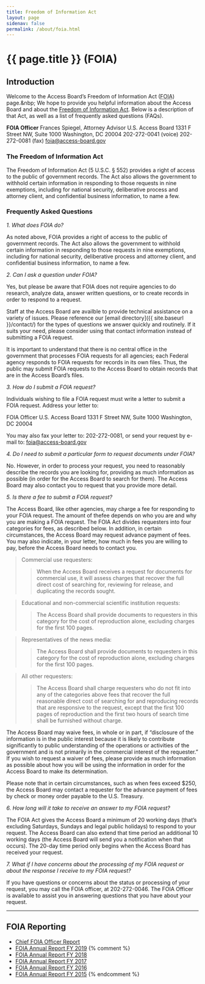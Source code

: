 ```yaml
---
title: Freedom of Information Act
layout: page
sidenav: false
permalink: /about/foia.html
---
```


# {{ page.title }} (FOIA)

## Introduction

Welcome to the Access Board’s Freedom of Information Act (<acronym title="Freedom of Information Act">FOIA</acronym>) page.&nbp; We hope to provide you helpful information about the Access Board and about the [Freedom of Information Act](http://www.justice.gov/oip/foia_updates/Vol_XVII_4/page2.htm). Below is a description of that Act, as well as a list of frequently asked questions (FAQs).

**FOIA Officer**
Frances Spiegel, Attorney Advisor
U.S. Access Board
1331 F Street NW, Suite 1000
Washington, DC 20004
202-272-0041 (voice)
202-272-0081 (fax)
<foia@access-board.gov>

### The Freedom of Information Act

The Freedom of Information Act (5 U.S.C. § 552) provides a right of access to the public of government records. The Act also allows the government to withhold certain information in responding to those requests in nine exemptions, including for national security, deliberative process and attorney client, and confidential business information, to name a few.

### Frequently Asked Questions

_1. What does FOIA do?_

As noted above, FOIA provides a right of access to the public of government records. The Act also allows the government to withhold certain information in responding to those requests in nine exemptions, including for national security, deliberative process and attorney client, and confidential business information, to name a few.

_2. Can I ask a question under FOIA?_

Yes, but please be aware that FOIA does not require agencies to do research, analyze data, answer written questions, or to create records in order to respond to a request.

Staff at the Access Board are availble to provide technical assistance on a variety of issues. Please reference our [email directory]({{ site.baseurl }}/contact/) for the types of questions we answer quickly and routinely. If it suits your need, please consider using that contact information instead of submitting a FOIA request.

It is important to understand that there is no central office in the government that processes FOIA requests for all agencies; each Federal agency responds to FOIA requests for records in its own files. Thus, the public may submit FOIA requests to the Access Board to obtain records that are in the Access Board’s files.

_3. How do I submit a FOIA request?_

Individuals wishing to file a FOIA request must write a letter to submit a FOIA request. Address your letter to:

FOIA Officer
U.S. Access Board
1331 F Street NW, Suite 1000
Washington, DC 20004

You may also fax your letter to: 202-272-0081, or send your request by e-mail to: <foia@access-board.gov>

_4. Do I need to submit a particular form to request documents under FOIA?_

No. However, in order to process your request, you need to reasonably describe the records you are looking for, providing as much information as possible (in order for the Access Board to search for them). The Access Board may also contact you to request that you provide more detail.

_5. Is there a fee to submit a FOIA request?_

The Access Board, like other agencies, may charge a fee for responding to your FOIA request. The amount of thefee depends on who you are and why you are making a FOIA request. The FOIA Act divides requesters into four categories for fees, as described below. In addition, in certain circumstances, the Access Board may request advance payment of fees. You may also indicate, in your letter, how much in fees you are willing to pay, before the Access Board needs to contact you.

> Commercial use requesters:
>> When the Access Board receives a request for documents for commercial use, it will assess charges that recover the full direct cost of searching for, reviewing for release, and duplicating the records sought.

> Educational and non-commercial scientific institution requests:
>> The Access Board shall provide documents to requesters in this category for the cost of reproduction alone, excluding charges for the first 100 pages.

> Representatives of the news media:
>> The Access Board shall provide documents to requesters in this category for the cost of reproduction alone, excluding charges for the first 100 pages.

> All other requesters:
>> The Access Board shall charge requesters who do not fit into any of the categories above fees that recover the full reasonable direct cost of searching for and reproducing records that are responsive to the request, except that the first 100 pages of reproduction and the first two hours of search time shall be furnished without charge.

The Access Board may waive fees, in whole or in part, if “disclosure of the information is in the public interest because it is likely to contribute significantly to public understanding of the operations or activities of the government and is not primarily in the commercial interest of the requester.” If you wish to request a waiver of fees, please provide as much information as possible about how you will be using the information in order for the Access Board to make its determination.

Please note that in certain circumstances, such as when fees exceed $250, the Access Board may contact a requester for the advance payment of fees by check or money order payable to the U.S. Treasury.

_6. How long will it take to receive an answer to my FOIA request?_

The FOIA Act gives the Access Board a minimum of 20 working days (that’s excluding Saturdays, Sundays and legal public holidays) to respond to your request. The Access Board can also extend that time period an additional 10 working days (the Access Board will send you a notification when that occurs). The 20-day time period only begins when the Access Board has received your request.

_7. What if I have concerns about the processing of my FOIA request or about the response I receive to my FOIA request?_

If you have questions or concerns about the status or processing of your request, you may call the FOIA officer, at 202-272-0046. The FOIA Officer is available to assist you in answering questions that you have about your request.

* * *

## FOIA Reporting

*   [Chief FOIA Officer Report](../about/foia-report.html)
*   [FOIA Annual Report FY 2019](../about/foia-cfor.html) {% comment %}
*   [FOIA Annual Report FY 2018](https://access-board.gov/index.php?option=com_content&view=article&id=1993:foia-annual-report-fy-2018&catid=74)
*   [FOIA Annual Report FY 2017](https://access-board.gov/index.php?option=com_content&view=article&id=1915:foia-annual-report-fy-2017&catid=74)
*   [FOIA Annual Report FY 2016](https://access-board.gov/index.php?option=com_content&view=article&id=1894:foia-annual-report-fy-2016&catid=74)
*   [FOIA Annual Report FY 2015](https://access-board.gov/index.php?option=com_content&view=article&id=1893:foia-annual-report-fy-2015&catid=74) {% endcomment %} 
